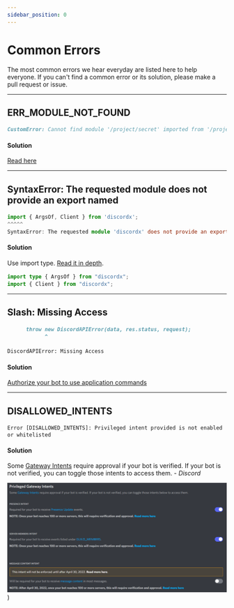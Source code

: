 ```yaml
---
sidebar_position: 0
---
```


# Common Errors

The most common errors we hear everyday are listed here to help everyone. If you can't find a common error or its solution, please make a pull request or issue.

---

## ERR_MODULE_NOT_FOUND

```markdown
CustomError: Cannot find module '/project/secret' imported from '/project/index.ts'
```

#### Solution

[Read here](/docs/faq/esm-vs-cjs#import-in-cjs-vs-esm)

---

## SyntaxError: The requested module does not provide an export named

```ts
import { ArgsOf, Client } from 'discordx';
^^^^^
SyntaxError: The requested module 'discordx' does not provide an export named 'ArgsOf'

```

#### Solution

Use import type. [Read it in depth](https://devblogs.microsoft.com/typescript/announcing-typescript-3-8-beta/#type-only-imports-exports).

```ts
import type { ArgsOf } from "discordx";
import { Client } from "discordx";
```

---

## Slash: Missing Access

```markdown
      throw new DiscordAPIError(data, res.status, request);
            ^

DiscordAPIError: Missing Access
```

#### Solution

[Authorize your bot to use application commands](/docs/decorators/commands/slash#authorize-your-bot-to-use-application-commands)

---

## DISALLOWED_INTENTS

```
Error [DISALLOWED_INTENTS]: Privileged intent provided is not enabled or whitelisted
```

#### Solution

Some [Gateway Intents](https://discord.com/developers/docs/topics/gateway#gateway-intents) require approval if your bot is verified. If your bot is not verified, you can toggle those intents to access them. - _Discord_

![Privileged Gateway Intents](../../../static/img/privileged-gateway-intents.png))
